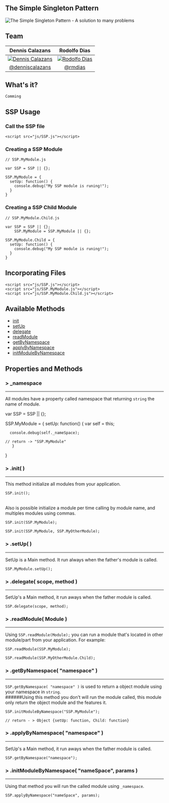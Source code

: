 The Simple Singleton Pattern
---

![The Simple Singleton Pattern - A solution to many problems](https://raw.githubusercontent.com/simplesingleton/SSP-simple-singleton-pattern/master/images/simple-singleton-pattern-image.png)

## Team

Dennis Calazans | Rodolfo Dias 
:------------:  | :-------------: |
<a href="https://github.com/denniscalazans">![Dennis Calazans](https://avatars2.githubusercontent.com/u/28112?v=2&s=128)</a> | <a href="https://github.com/rmdias">![Rodolfo Dias](https://avatars2.githubusercontent.com/u/2057971?v=2&s=128)</a>|
[@denniscalazans](https://github.com/denniscalazans)   | [@rmdias](https://github.com/rmdias)|


## What's it?


`Comming`

## SSP Usage

### Call the SSP file
    
    <script src="js/SSP.js"></script>


### Creating a SSP Module

    // SSP.MyModule.js

    var SSP = SSP || {};
    
    SSP.MyModule = {
      setUp: function() {
        console.debug("My SSP module is runing!");
      }
    }

### Creating a SSP Child Module

    // SSP.MyModule.Child.js
    
    var SSP = SSP || {};
        SSP.MyModule = SSP.MyModule || {};

    SSP.MyModule.Child = {
      setUp: function() {
        console.debug("My SSP module is runing!");
      }
    }

## Incorporating Files

    <script src="js/SSP.js"></script>
    <script src="js/SSP.MyModule.js"></script>
    <script src="js/SSP.MyModule.Child.js"></script>


## Available Methods

  * [init](#-init-)
  * [setUp](#-setup-)
  * [delegate](#-delegate-)
  * [readModule](#-readmodule-)
  * [getByNamespace](#-getbynamespace-)
  * [applyByNamespace](#-applybynamespace-)
  * [initModuleByNamespace](#-initmodulebynamespace-)
  

## Properties and Methods

### > _namespace
----

All modules have a property called namespace that returning `string` the name of module.

  var SSP = SSP || {};
  
  SSP.MyModule = {
    setUp: function() {
      var self = this;
      
      console.debug(self._nameSpace);
      
    // return -> "SSP.MyModule"
       }
   }

  
### > .init( )
----

This method initialize all modules from your application. 

    SSP.init();
    
<br>
Also is possible initialize a module per time calling by module name, and multiples modules using commas.

    SSP.init(SSP.MyModule);
    
    SSP.init(SSP.MyModule, SSP.MyOtherModule);
    

### > .setUp( )
----

SetUp is a Main method. It run always when the father's module is called.

    SSP.MyModule.setUp();

### > .delegate( scope, method )
----

SetUp's a Main method, it run aways when the father module is called.

    SSP.delegate(scope, method);

### > .readModule( Module )
----

Using `SSP.readModule(Module);` you can run a module that's located in other module/part from your application. For example: 

    SSP.readModule(SSP.MyModule);
    
    SSP.readModule(SSP.MyOtherModule.Child);

### > .getByNamespace( "namespace" )
----

`SSP.getByNamespace( "namespace" )` is used to return a object module using your namespace in `string`. <br>
######Using this method you don't will run the module called, this module only return the object module and the features it. 
<br>

    SSP.initModuleByNamespace("SSP.MyModule");
    
    // return - > Object {setUp: function, Child: function}



### > .applyByNamespace( "namespace" )
----

SetUp's a Main method, it run aways when the father module is called.

    SSP.getByNamespace("namespace");
    

### > .initModuleByNamespace( "nameSpace", params )
----

Using that method you will run the called module using `_namespace`.


    SSP.applyByNamespace("nameSpace", params);

    